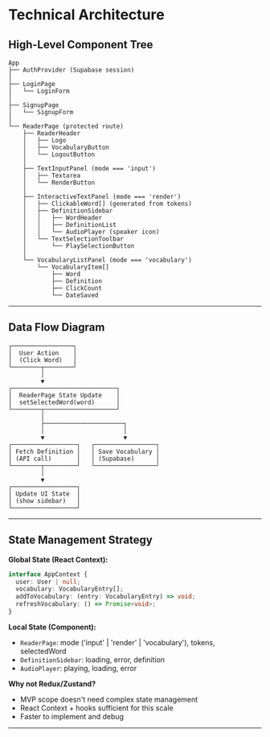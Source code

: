 # Technical Architecture

## High-Level Component Tree

```
App
├── AuthProvider (Supabase session)
│
├── LoginPage
│   └── LoginForm
│
├── SignupPage
│   └── SignupForm
│
└── ReaderPage (protected route)
    ├── ReaderHeader
    │   ├── Logo
    │   ├── VocabularyButton
    │   └── LogoutButton
    │
    ├── TextInputPanel (mode === 'input')
    │   ├── Textarea
    │   └── RenderButton
    │
    ├── InteractiveTextPanel (mode === 'render')
    │   ├── ClickableWord[] (generated from tokens)
    │   ├── DefinitionSidebar
    │   │   ├── WordHeader
    │   │   ├── DefinitionList
    │   │   └── AudioPlayer (speaker icon)
    │   └── TextSelectionToolbar
    │       └── PlaySelectionButton
    │
    └── VocabularyListPanel (mode === 'vocabulary')
        └── VocabularyItem[]
            ├── Word
            ├── Definition
            ├── ClickCount
            └── DateSaved
```

---

## Data Flow Diagram

```
┌─────────────────┐
│  User Action    │
│  (Click Word)   │
└────────┬────────┘
         │
         ▼
┌─────────────────────────────┐
│  ReaderPage State Update    │
│  setSelectedWord(word)      │
└────────┬────────────────────┘
         │
         ├──────────────────────┐
         │                      │
         ▼                      ▼
┌──────────────────┐   ┌─────────────────┐
│ Fetch Definition │   │ Save Vocabulary │
│ (API call)       │   │ (Supabase)      │
└────────┬─────────┘   └─────────────────┘
         │
         ▼
┌──────────────────┐
│ Update UI State  │
│ (show sidebar)   │
└──────────────────┘
```

---

## State Management Strategy

**Global State (React Context):**
```typescript
interface AppContext {
  user: User | null;
  vocabulary: VocabularyEntry[];
  addToVocabulary: (entry: VocabularyEntry) => void;
  refreshVocabulary: () => Promise<void>;
}
```

**Local State (Component):**
- `ReaderPage`: mode ('input' | 'render' | 'vocabulary'), tokens, selectedWord
- `DefinitionSidebar`: loading, error, definition
- `AudioPlayer`: playing, loading, error

**Why not Redux/Zustand?**
- MVP scope doesn't need complex state management
- React Context + hooks sufficient for this scale
- Faster to implement and debug

---
